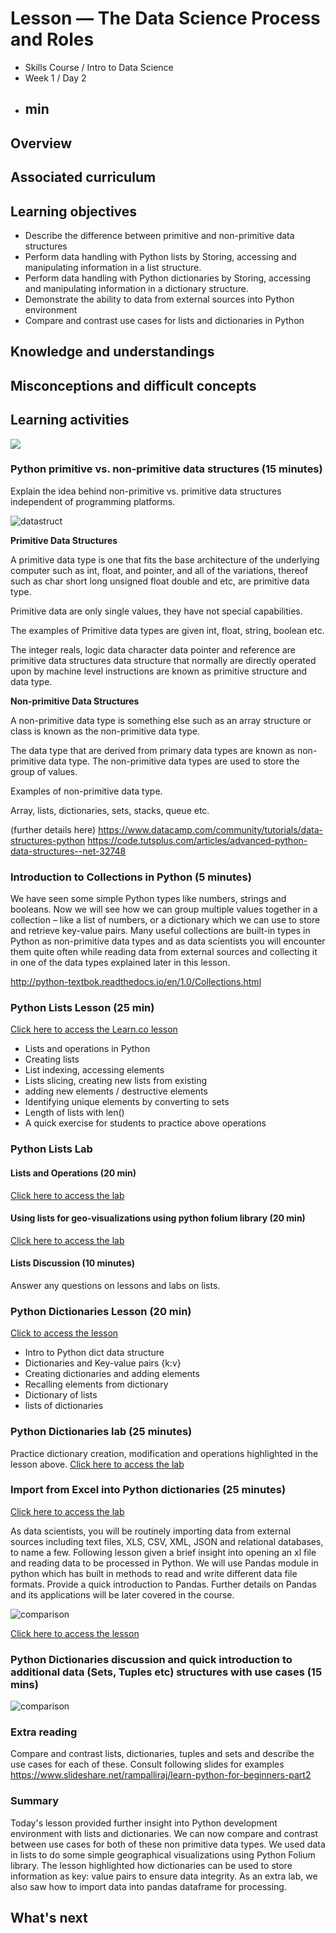 # Lesson — The Data Science Process and Roles

- Skills Course / Intro to Data Science
- Week 1 / Day 2
- ## min

## Overview

## Associated curriculum

## Learning objectives

* Describe the difference between primitive and non-primitive data structures
* Perform data handling with Python lists by Storing, accessing and manipulating information in a list structure.
* Perform data handling with Python dictionaries by Storing, accessing and manipulating information in a dictionary structure.
* Demonstrate the ability to data from external sources into Python environment
* Compare and contrast use cases for lists and dictionaries in Python

## Knowledge and understandings

## Misconceptions and difficult concepts

## Learning activities

![](media/intro.jpg)

### Python primitive vs. non-primitive data structures (15 minutes)

Explain the idea behind non-primitive vs. primitive data structures independent of programming platforms.

![datastruct](media/datastruct.png)

**Primitive Data Structures**

A primitive data type is one that fits the base architecture of the underlying computer such as int, float, and pointer, and all of the variations, thereof such as char short long unsigned float double and etc, are primitive data type.

Primitive data are only single values, they have not special capabilities.

The examples of Primitive data types are given int, float, string, boolean etc.

The integer reals, logic data character data pointer and reference are primitive data structures data structure that normally are directly operated upon by machine level instructions are known as primitive structure and data type.

**Non-primitive Data Structures**

A non-primitive data type is something else such as an array structure or class is known as the non-primitive data type.

The data type that are derived from primary data types are known as non-primitive data type.
The non-primitive data types are used to store the group of values.

Examples of non-primitive data type.

Array, lists, dictionaries, sets, stacks, queue etc.

(further details here)
https://www.datacamp.com/community/tutorials/data-structures-python
https://code.tutsplus.com/articles/advanced-python-data-structures--net-32748

### Introduction to Collections in Python (5 minutes)

We have seen some simple Python types like numbers, strings and booleans. Now we will see how we can group multiple values together in a collection – like a list of numbers, or a dictionary which we can use to store and retrieve key-value pairs. Many useful collections are built-in types in Python as non-primitive data types and as data scientists you will encounter them quite often while reading data from external sources and collecting it in one of the data types explained later in this lesson.

http://python-textbok.readthedocs.io/en/1.0/Collections.html

### Python Lists Lesson (25 min)

[Click here to access the Learn.co lesson](https://github.com/learn-co-curriculum/python-lists-lab)

* Lists and operations in Python
* Creating lists
* List indexing, accessing elements
* Lists slicing, creating new lists from existing
* adding new elements / destructive elements
* Identifying unique elements by converting to sets
* Length of lists with len()
* A quick exercise for students to practice above operations

### Python Lists Lab

#### Lists and Operations (20 min)
[Click here to access the lab](https://github.com/learn-co-curriculum/python-lists-lab)

#### Using lists for geo-visualizations using python folium library (20 min)
[Click here to access the lab](https://github.com/learn-co-curriculum/py-lists-with-maps)

#### Lists Discussion (10 minutes)
Answer any questions on lessons and labs on lists.

### Python Dictionaries Lesson (20 min)
[Click to access the lesson](https://github.com/learn-co-curriculum/python-dictionaries-readme)

* Intro to Python dict data structure
* Dictionaries and Key-value pairs {k:v}
* Creating dictionaries and adding elements
* Recalling elements from dictionary
* Dictionary of lists
* lists of dictionaries

### Python Dictionaries lab (25 minutes)
Practice dictionary creation, modification and operations highlighted in the lesson above.
[Click here to access the lab](https://github.com/learn-co-curriculum/python-dictionaries-lab/)

### Import from Excel into Python dictionaries (25 minutes)
[Click here to access the lab](https://github.com/learn-co-curriculum/excel-to-python)

As data scientists, you will be routinely importing data from external sources including text files, XLS, CSV, XML, JSON and relational databases, to name a few. Following lesson given a brief insight into opening an xl file and reading data to be processed in Python. We will use Pandas module in python which has built in methods to read and write different data file formats. Provide a quick introduction to Pandas. Further details on Pandas and its applications will be later covered in the course.

![comparison](media/comparison2.png)

[Click here to access the lesson](code/index.ipynb)

### Python Dictionaries discussion and quick introduction to additional data (Sets, Tuples etc) structures with use cases (15 mins)

![comparison](media/comparison.jpeg)

### Extra reading

Compare and contrast lists, dictionaries, tuples and sets and describe the use cases for each of these. Consult following slides for examples
https://www.slideshare.net/rampalliraj/learn-python-for-beginners-part2

### Summary

Today's lesson provided further insight into Python development environment with lists and dictionaries. We can now compare and contrast between use cases for both of these non primitive data types. We used data in lists to do some simple geographical visualizations using Python Folium library. The lesson highlighted how dictionaries can be used to store information as key: value pairs to ensure data integrity. As an extra lab, we also saw how to import data into pandas dataframe for processing.  

## What's next
